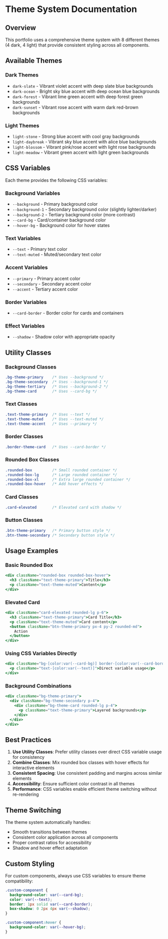 # Theme System Documentation

## Overview
This portfolio uses a comprehensive theme system with 8 different themes (4 dark, 4 light) that provide consistent styling across all components.

## Available Themes

### Dark Themes
- `dark-slate` - Vibrant violet accent with deep slate blue backgrounds
- `dark-ocean` - Bright sky blue accent with deep ocean blue backgrounds  
- `dark-forest` - Vibrant lime green accent with deep forest green backgrounds
- `dark-sunset` - Vibrant rose accent with warm dark red-brown backgrounds

### Light Themes
- `light-stone` - Strong blue accent with cool gray backgrounds
- `light-daybreak` - Vibrant sky blue accent with alice blue backgrounds
- `light-blossom` - Vibrant pink/rose accent with light rose backgrounds
- `light-meadow` - Vibrant green accent with light green backgrounds

## CSS Variables

Each theme provides the following CSS variables:

### Background Variables
- `--background` - Primary background color
- `--background-1` - Secondary background color (slightly lighter/darker)
- `--background-2` - Tertiary background color (more contrast)
- `--card-bg` - Card/container background color
- `--hover-bg` - Background color for hover states

### Text Variables
- `--text` - Primary text color
- `--text-muted` - Muted/secondary text color

### Accent Variables
- `--primary` - Primary accent color
- `--secondary` - Secondary accent color
- `--accent` - Tertiary accent color

### Border Variables
- `--card-border` - Border color for cards and containers

### Effect Variables
- `--shadow` - Shadow color with appropriate opacity

## Utility Classes

### Background Classes
```css
.bg-theme-primary    /* Uses --background */
.bg-theme-secondary  /* Uses --background-1 */
.bg-theme-tertiary   /* Uses --background-2 */
.bg-theme-card       /* Uses --card-bg */
```

### Text Classes
```css
.text-theme-primary  /* Uses --text */
.text-theme-muted    /* Uses --text-muted */
.text-theme-accent   /* Uses --primary */
```

### Border Classes
```css
.border-theme-card   /* Uses --card-border */
```

### Rounded Box Classes
```css
.rounded-box         /* Small rounded container */
.rounded-box-lg      /* Large rounded container */
.rounded-box-xl      /* Extra large rounded container */
.rounded-box-hover   /* Add hover effects */
```

### Card Classes
```css
.card-elevated       /* Elevated card with shadow */
```

### Button Classes
```css
.btn-theme-primary   /* Primary button style */
.btn-theme-secondary /* Secondary button style */
```

## Usage Examples

### Basic Rounded Box
```jsx
<div className="rounded-box rounded-box-hover">
  <h3 className="text-theme-primary">Title</h3>
  <p className="text-theme-muted">Content</p>
</div>
```

### Elevated Card
```jsx
<div className="card-elevated rounded-lg p-6">
  <h3 className="text-theme-primary">Card Title</h3>
  <p className="text-theme-muted">Card content</p>
  <button className="btn-theme-primary px-4 py-2 rounded-md">
    Action
  </button>
</div>
```

### Using CSS Variables Directly
```jsx
<div className="bg-[color:var(--card-bg)] border-[color:var(--card-border)] border rounded-lg p-4">
  <p className="text-[color:var(--text)]">Direct variable usage</p>
</div>
```

### Background Combinations
```jsx
<div className="bg-theme-primary">
  <div className="bg-theme-secondary p-4">
    <div className="bg-theme-card rounded-lg p-4">
      <p className="text-theme-primary">Layered backgrounds</p>
    </div>
  </div>
</div>
```

## Best Practices

1. **Use Utility Classes**: Prefer utility classes over direct CSS variable usage for consistency
2. **Combine Classes**: Mix rounded box classes with hover effects for interactive elements
3. **Consistent Spacing**: Use consistent padding and margins across similar elements
4. **Accessibility**: Ensure sufficient color contrast in all themes
5. **Performance**: CSS variables enable efficient theme switching without re-rendering

## Theme Switching

The theme system automatically handles:
- Smooth transitions between themes
- Consistent color application across all components
- Proper contrast ratios for accessibility
- Shadow and hover effect adaptation

## Custom Styling

For custom components, always use CSS variables to ensure theme compatibility:

```css
.custom-component {
  background-color: var(--card-bg);
  color: var(--text);
  border: 1px solid var(--card-border);
  box-shadow: 0 2px 4px var(--shadow);
}

.custom-component:hover {
  background-color: var(--hover-bg);
}
```
